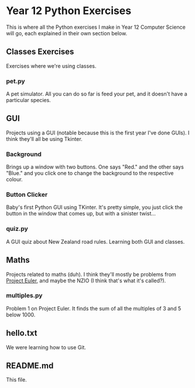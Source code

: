 # Year 12 Python Exercises

This is where all the Python exercises I make in Year 12 Computer Science will go, each explained in their own section below.

## Classes Exercises

Exercises where we're using classes.

### pet.py

A pet simulator. All you can do so far is feed your pet, and it doesn't have a particular species.

## GUI

Projects using a GUI (notable because this is the first year I've done GUIs). I think they'll all be using Tkinter.

### Background

Brings up a window with two buttons. One says "Red." and the other says "Blue." and you click one to change the background to the respective colour.

### Button Clicker

Baby's first Python GUI using TKinter. It's pretty simple, you just click the button in the window that comes up, but with a sinister twist...

### quiz.py

A GUI quiz about New Zealand road rules. Learning both GUI and classes.

## Maths

Projects related to maths (duh). I think they'll mostly be problems from [Project Euler](projecteuler.net/archives), and maybe the NZIO (I think that's what it's called?).

### multiples.py

Problem 1 on Project Euler. It finds the sum of all the multiples of 3 and 5 below 1000.

## hello.txt

We were learning how to use Git.

## README.md

This file.